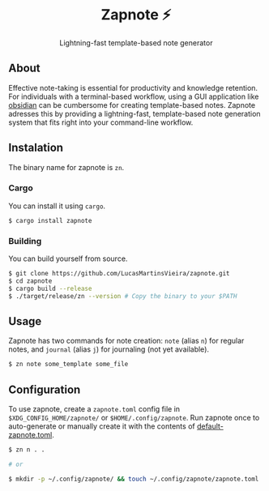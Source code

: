 <div align="center">
    <h1>Zapnote ⚡</h1>
    <p>Lightning-fast template-based note generator</p>
</div>

## About

Effective note-taking is essential for productivity and knowledge retention. For individuals with a terminal-based workflow, using a GUI application like [obsidian](https://obsidian.md) can be cumbersome for creating template-based notes. Zapnote adresses this by providing a lightning-fast, template-based note generation system that fits right into your command-line workflow.

## Instalation

The binary name for zapnote is `zn`.

### Cargo

You can install it using `cargo`.

`$ cargo install zapnote`

### Building

You can build yourself from source.

```sh
$ git clone https://github.com/LucasMartinsVieira/zapnote.git
$ cd zapnote
$ cargo build --release
$ ./target/release/zn --version # Copy the binary to your $PATH
```

## Usage

Zapnote has two commands for note creation: `note` (alias `n`) for regular notes, and `journal` (alias `j`) for journaling (not yet available).

```sh
$ zn note some_template some_file
```

## Configuration

To use zapnote, create a `zapnote.toml` config file in `$XDG_CONFIG_HOME/zapnote/` or `$HOME/.config/zapnote`. Run zapnote once to auto-generate or manually create it with the contents of [default-zapnote.toml](./resources/default-zapnote.toml).

```sh
$ zn n . .

# or

$ mkdir -p ~/.config/zapnote/ && touch ~/.config/zapnote/zapnote.toml
```
